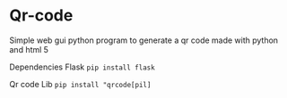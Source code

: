 # Qr-code
Simple web gui python program to generate a qr code
made with python and html 5

Dependencies 
Flask
`pip install flask`

Qr code Lib
`pip install "qrcode[pil]`
